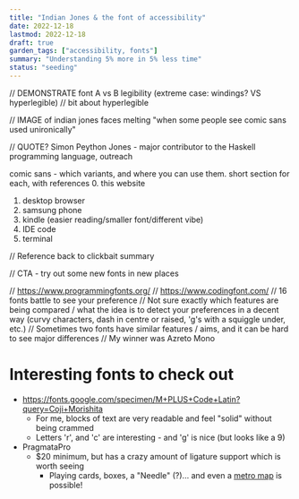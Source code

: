 ```yaml
---
title: "Indian Jones & the font of accessibility"
date: 2022-12-18
lastmod: 2022-12-18
draft: true
garden_tags: ["accessibility, fonts"]
summary: "Understanding 5% more in 5% less time"
status: "seeding"
---
```


// DEMONSTRATE font A vs B legibility (extreme case: windings? VS hyperlegible)
    // bit about hyperlegible

// IMAGE of indian jones faces melting "when some people see comic sans used unironically"


// QUOTE? Simon Peython Jones - major contributor to the Haskell programming language, outreach 

comic sans - which variants, and where you can use them. short section for each, with references
0. this website
1. desktop browser
2. samsung phone
3. kindle (easier reading/smaller font/different vibe)
4. IDE code
5. terminal

// Reference back to clickbait summary

// CTA - try out some new fonts in new places


// https://www.programmingfonts.org/
// https://www.codingfont.com/
// 16 fonts battle to see your preference
// Not sure exactly which features are being compared / what the idea is to detect your preferences in a decent way (curvy characters, dash in centre or raised, 'g's with a squiggle under, etc.)
// Sometimes two fonts have similar features / aims, and it can be hard to see major differences
// My winner was Azreto Mono

# Interesting fonts to check out 

- https://fonts.google.com/specimen/M+PLUS+Code+Latin?query=Coji+Morishita
  - For me, blocks of text are very readable and feel "solid" without being crammed
  - Letters 'r', and 'c' are interesting - and 'g' is nice (but looks like a 9)
- PragmataPro
  - $20 minimum, but has a crazy amount of ligature support which is worth seeing
    - Playing cards, boxes, a "Needle" (?)... and even a [metro map](https://fsd.it/2017/05/02/pragmatapro-0-825-more-pros/) is possible!
